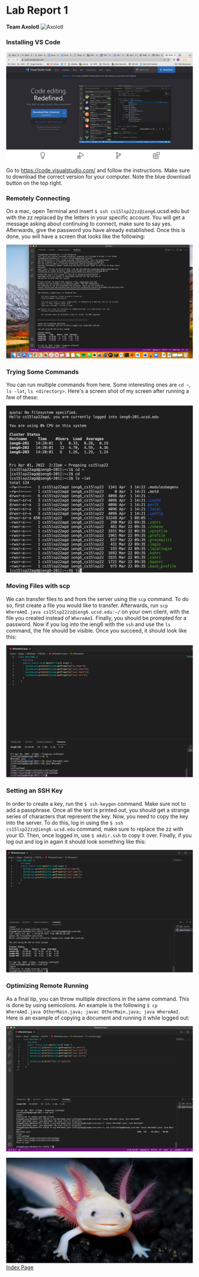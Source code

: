 # Lab Report 1
**Team Axolotl**
 ![Axolotl](https://user-images.githubusercontent.com/96553474/162535420-9fa77fb1-e2cc-42fb-a98d-479bef6edcd3.jpg)

### **Installing VS Code**

![Image](VSCodeDownload.jpg)

Go to https://code.visualstudio.com/ and follow the instructions. Make sure to download the correct version for your computer. Note the blue download button on the top right.

### **Remotely Connecting**

On a mac, open Terminal and insert ```$ ssh cs15lsp22zz@ieng6```.ucsd.edu but with the zz replaced by the letters in your specific account. You will get a message asking about continuing to connect, make sure to say yes. Afterwards, give the password you have already established. Once this is done, you will have a screen that looks like the following:

![Image](RemotelyConnecting.png)

### **Trying Some Commands**

You can run multiple commands from here. Some interesting ones are ```cd ~```, ```ls -lat```, ```ls <directory>```. Here's a screen shot of my screen after running a few of these:

![Image](SampleCommands.png)

### **Moving Files with scp**

We can transfer files to and from the server using the ```scp``` command. To do so, first create a file you would like to transfer. Afterwards, run ```scp WhereAmI.java cs15lsp22zz@ieng6.ucsd.edu:~/``` on your own client, with the file you created instead of ```WhereAmI```. Finally, you should be prompted for a password. Now if you log into the ieng6 with the ```ssh``` and use the ```ls``` command, the file should be visible. Once you succeed, it should look like this:

![Image](Transfer.png)

### **Setting an SSH Key**

In order to create a key, run the ```$ ssh-keygen``` command. Make sure not to add a passphrase. Once all the text is printed out, you should get a strange series of characters that represent the key. Now, you need to copy the key into the server. To do this, log in using the ```$ ssh cs15lsp22zz@ieng6.ucsd.edu``` command, make sure to replace the zz with your ID. Then, once logged in, use ```$ mkdir.ssh``` to copy it over.  Finally, if you log out and log in again it should look something like this:

![Image](Key.png)



### **Optimizing Remote Running**

As a final tip, you can throw multiple directions in the same command. This is done by using semicolons. An example is the following ```$ cp WhereAmI.java OtherMain.java; javac OtherMain.java; java WhereAmI```. Here is an example of copying a document and running it while logged out:

![Image](Optimization.png)

![Image](Axolotl.jpg)
[Index Page](index.html)